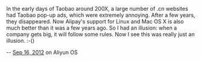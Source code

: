 In the early days of Taobao around 200X, a large number of .cn websites had Taobao pop-up ads, which were extremely annoying.
After a few years, they disappeared. Now Alipay's support for Linux and Mac OS X is also much better than it was a few years ago.
So I had an illusion: when a company gets big, it will follow some rules. Now I see this was really just an illusion. :-()

-- [Sep 16, 2012][2012-09-16] on Aliyun OS

[2012-09-16]: https://plus.google.com/+JakukyoFriel/posts/JPTTkp54nZvTkp54nZv
